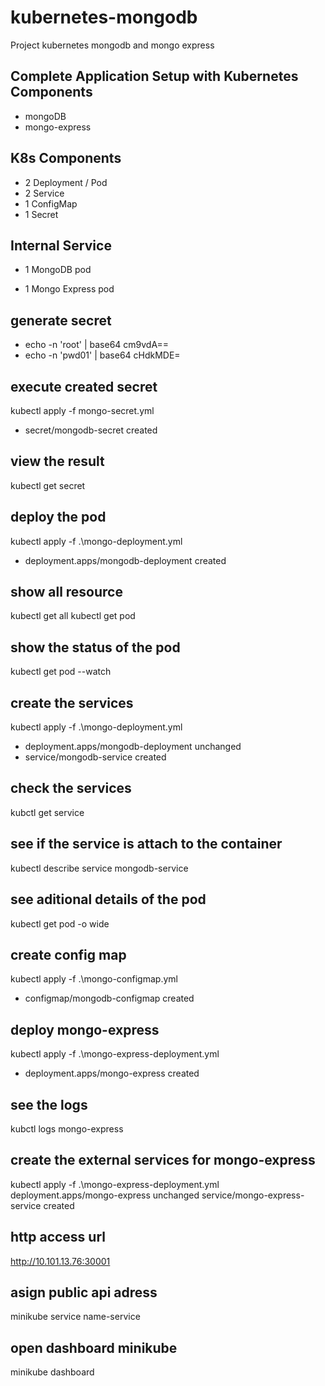 # kubernetes-mongodb
Project kubernetes mongodb and mongo express


## Complete Application Setup with Kubernetes Components

- mongoDB
- mongo-express

## K8s Components

- 2 Deployment / Pod
- 2 Service
- 1 ConfigMap
- 1 Secret

## Internal Service
- 1 MongoDB pod

- 1 Mongo Express pod

## generate secret
- echo -n 'root' | base64
cm9vdA==
- echo -n 'pwd01' | base64
cHdkMDE=

## execute created secret
kubectl apply -f mongo-secret.yml
- secret/mongodb-secret created

## view the result
kubectl get secret

## deploy the pod
kubectl apply -f .\mongo-deployment.yml
- deployment.apps/mongodb-deployment created

## show all resource
kubectl get all
kubectl get pod

## show the status of the pod
kubectl get pod --watch

## create the services
kubectl apply -f .\mongo-deployment.yml
- deployment.apps/mongodb-deployment unchanged
- service/mongodb-service created

## check the services
kubctl get service

## see if the service is attach to the container
kubectl describe service mongodb-service

## see aditional details of the pod
kubectl get pod -o wide

## create config map
kubectl apply -f .\mongo-configmap.yml
- configmap/mongodb-configmap created

## deploy mongo-express
kubectl apply -f .\mongo-express-deployment.yml
- deployment.apps/mongo-express created

## see the logs
kubctl logs mongo-express

## create the external services for mongo-express
kubectl apply -f .\mongo-express-deployment.yml
deployment.apps/mongo-express unchanged
service/mongo-express-service created

## http access url
http://10.101.13.76:30001 

## asign public api adress
minikube service name-service

## open dashboard minikube
minikube dashboard